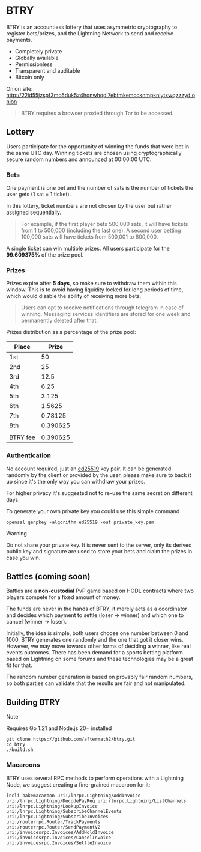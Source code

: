 # BTRY

BTRY is an accountless lottery that uses asymmetric cryptography to register bets/prizes, and the Lightning Network to send and receive payments.

- Completely private
- Globally available
- Permissionless
- Transparent and auditable
- Bitcoin only

Onion site: http://22id55jzspf3mo5duk5z4honwhqdl7ebtmkemccknmpkniytxwqzzzyd.onion

> BTRY requires a browser proxied through Tor to be accessed.

## Lottery

Users participate for the opportunity of winning the funds that were bet in the same UTC day. Winning tickets are chosen using cryptographically secure random numbers and announced at 00:00:00 UTC.

### Bets

One payment is one bet and the number of sats is the number of tickets the user gets (1 sat = 1 ticket).

In this lottery, ticket numbers are not chosen by the user but rather assigned sequentially. 

> For example, if the first player bets 500,000 sats, it will have tickets from 1 to 500,000 (including the last one). A second user betting 100,000 sats will have tickets from 500,001 to 600,000.

A single ticket can win multiple prizes. All users participate for the **99.609375%** of the prize pool.

### Prizes

Prizes expire after **5 days**, so make sure to withdraw them within this window. This is to avoid having liquidity locked for long periods of time, which would disable the ability of receiving more bets.

> Users can opt to receive notifications through telegram in case of winning. Messaging services identifiers are stored for one week and permanently deleted after that.

Prizes distribution as a percentage of the prize pool:

| Place | Prize |
| --- | --- |
| 1st | 50 |
| 2nd | 25 |
| 3rd | 12.5 |
| 4th | 6.25 |
| 5th | 3.125 |
| 6th | 1.5625 |
| 7th | 0.78125 |
| 8th | 0.390625 |
|  |  |
| BTRY fee | 0.390625 |

### Authentication

No account required, just an [ed25519](https://en.wikipedia.org/wiki/EdDSA#Ed25519) key pair. It can be generated randomly by the client or provided by the user, please make sure to back it up since it's the only way you can withdraw your prizes.

For higher privacy it's suggested not to re-use the same secret on different days.

To generate your own private key you could use this simple command

```
openssl genpkey -algorithm ed25519 -out private_key.pem
```

> [!Warning]
> Do not share your private key. It is never sent to the server, only its derived public key and signature are used to store your bets and claim the prizes in case you win.

## Battles (coming soon)

Battles are a **non-custodial** PvP game based on HODL contracts where two players compete for a fixed amount of money.

The funds are never in the hands of BTRY, it merely acts as a coordinator and decides which payment to settle (loser -> winner) and which one to cancel (winner -> loser).

Initially, the idea is simple, both users choose one number between 0 and 1000, BTRY generates one randomly and the one that got it closer wins. However, we may move towards other forms of deciding a winner, like real events outcomes. There has been demand for a sports betting platform based on Lightning on some forums and these technologies may be a great fit for that. 

The random number generation is based on provably fair random numbers, so both parties can validate that the results are fair and not manipulated.

## Building BTRY

> [!Note]
> Requires Go 1.21 and Node.js 20+ installed

```console
git clone https://github.com/aftermath2/btry.git
cd btry
./build.sh
```

### Macaroons

BTRY uses several RPC methods to perform operations with a Lightning Node, we suggest creating a fine-grained macaroon for it:

```
lncli bakemacaroon uri:/lnrpc.Lightning/AddInvoice uri:/lnrpc.Lightning/DecodePayReq uri:/lnrpc.Lightning/ListChannels uri:/lnrpc.Lightning/LookupInvoice uri:/lnrpc.Lightning/SubscribeChannelEvents uri:/lnrpc.Lightning/SubscribeInvoices uri:/routerrpc.Router/TrackPayments uri:/routerrpc.Router/SendPaymentV2 uri:/invoicesrpc.Invoices/AddHoldInvoice uri:/invoicesrpc.Invoices/CancelInvoice uri:/invoicesrpc.Invoices/SettleInvoice
```
